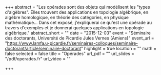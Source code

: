 +++
abstract = "Les opérades sont des objets qui modélisent les \"types d'algèbres\". Elles trouvent des applications  en topologie algébrique, en algèbre homologique, en théorie des catégories, en physique mathématique... Dans cet exposé, j'expliquerai ce qu'est une opérade au travers d'exemples et je donnerai quelques applications en topologie algébrique."
abstract_short = ""
date = "2015-12-03"
event = "Séminaire des doctorants, Université de Picardie Jules Vernes (Amiens)"
event_url = "https://www.lamfa.u-picardie.fr/seminaires-colloques/seminaire-doctorant/article/seminaire-doctorant"
highlight = true
location = ""
math = false
selected = false
title = "Opérades"
url_pdf = ""
url_slides = "/pdf/operades.fr"
url_video = ""

+++
